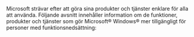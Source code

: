 Microsoft strävar efter att göra sina produkter och tjänster enklare för alla att använda. Följande avsnitt innehåller information om de funktioner, produkter och tjänster som gör Microsoft® Windows® mer tillgängligt för personer med funktionsnedsättning: